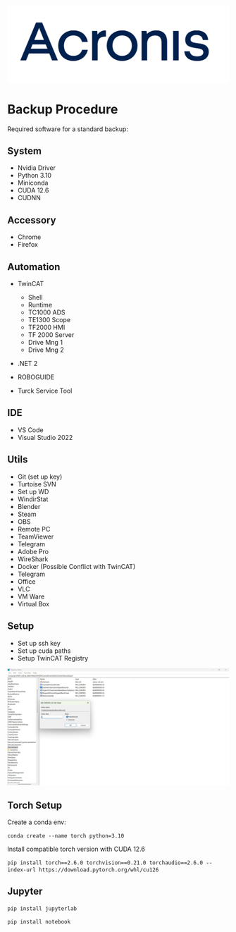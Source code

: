 
<div style="text-align: center;">
  <img src="Acronis.png" alt="Description" style="width: 600px;">
</div>

# Backup Procedure

Required software for a standard backup:

## System

- Nvidia Driver
- Python 3.10
- Miniconda
- CUDA 12.6
- CUDNN

## Accessory

- Chrome
- Firefox


## Automation
- TwinCAT
    - Shell
    - Runtime
    - TC1000 ADS
    - TE1300 Scope
    - TF2000 HMI
    - TF 2000 Server
    - Drive Mng 1
    - Drive Mng 2


- .NET 2
- ROBOGUIDE
- Turck Service Tool

## IDE

- VS Code
- Visual Studio 2022

## Utils

- Git (set up key)
- Turtoise SVN
- Set up WD
- WindirStat
- Blender
- Steam
- OBS
- Remote PC
- TeamViewer
- Telegram
- Adobe Pro
- WireShark
- Docker (Possible Conflict with TwinCAT)
- Telegram
- Office
- VLC
- VM Ware
- Virtual Box

## Setup
- Set up ssh key
- Set up cuda paths
- Setup TwinCAT Registry


<div style="text-align: center;">
  <img src="Registry.jpg" alt="Description" style="width: 900px;">
</div>

## Torch Setup

Create a conda env:

```
conda create --name torch python=3.10
```

Install compatible torch version with CUDA 12.6

```
pip install torch==2.6.0 torchvision==0.21.0 torchaudio==2.6.0 --index-url https://download.pytorch.org/whl/cu126
```

## Jupyter

```
pip install jupyterlab
```

```
pip install notebook
```